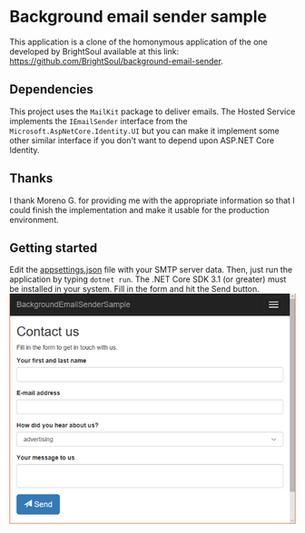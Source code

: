 # Background email sender sample
This application is a clone of the homonymous application of the one developed by BrightSoul available at this link: https://github.com/BrightSoul/background-email-sender.

## Dependencies
This project uses the `MailKit` package to deliver emails. The Hosted Service implements the `IEmailSender` interface from the `Microsoft.AspNetCore.Identity.UI` but you can make it implement some other similar interface if you don't want to depend upon ASP.NET Core Identity.

## Thanks
I thank Moreno G. for providing me with the appropriate information so that I could finish the implementation and make it usable for the production environment.

## Getting started
Edit the [appsettings.json](appsettings.json) file with your SMTP server data. Then, just run the application by typing `dotnet run`. The .NET Core SDK 3.1 (or greater) must be installed in your system. Fill in the form and hit the Send button.
![home.png](home.png)